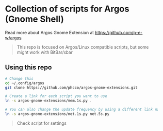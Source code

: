 # Collection of scripts for Argos (Gnome Shell)

Read more about Argos Gnome Extension at https://github.com/p-e-w/argos

> This repo is focused on Argos/Linux compatible scripts, but some might work with BitBar/xbar


## Using this repo

```bash
# Change this
cd ~/.config/argos
git clone https://github.com/phcco/argos-gnome-extensions.git

# Create a link for each script you want to use
ln -s argos-gnome-extensions/mem.1s.py .

# You can also change the update frequency by using a different link name
ln -s argos-gnome-extensions/net.1s.py net.5s.py
```

> Check script for settings